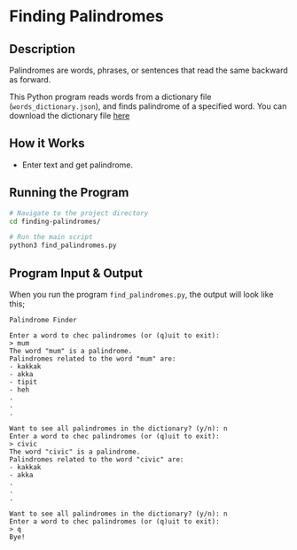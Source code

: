 # Finding Palindromes

## Description

Palindromes are words, phrases, or sentences that read the same backward as forward.

This Python program reads words from a dictionary file (`words_dictionary.json`), and finds palindrome of a specified word. You can download the dictionary file [here]('https://github.com/dwyl/english-words/blob/master/words_dictionary.json')

## How it Works

- Enter text and get palindrome.

## Running the Program

```bash
# Navigate to the project directory
cd finding-palindromes/

# Run the main script
python3 find_palindromes.py
```

## Program Input & Output

When you run the program `find_palindromes.py`, the output will look like this;

```
Palindrome Finder

Enter a word to chec palindromes (or (q)uit to exit):
> mum
The word "mum" is a palindrome.
Palindromes related to the word "mum" are:
- kakkak
- akka
- tipit
- heh
.
.
.

Want to see all palindromes in the dictionary? (y/n): n
Enter a word to chec palindromes (or (q)uit to exit):
> civic
The word "civic" is a palindrome.
Palindromes related to the word "civic" are:
- kakkak
- akka
.
.
.

Want to see all palindromes in the dictionary? (y/n): n
Enter a word to chec palindromes (or (q)uit to exit):
> q
Bye!

```






